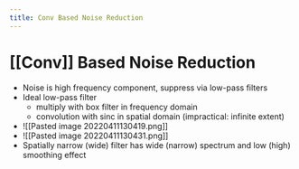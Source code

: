 ```yaml
---
title: Conv Based Noise Reduction
---
```


# [[Conv]] Based Noise Reduction
- Noise is high frequency component, suppress via low-pass filters
- Ideal low-pass filter  
	- multiply with box filter in frequency domain  
	- convolution with sinc in spatial domain (impractical: infinite extent)
- ![[Pasted image 20220411130419.png]]
- ![[Pasted image 20220411130431.png]]
- Spatially narrow (wide) filter has wide (narrow) spectrum and low (high) smoothing effect











